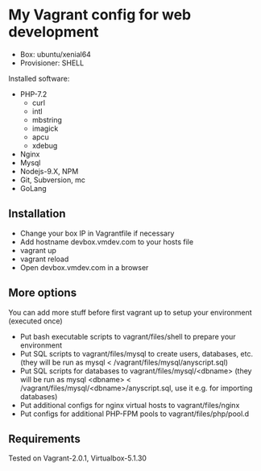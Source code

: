# My Vagrant config for web development

* Box: ubuntu/xenial64
* Provisioner: SHELL

Installed software:

* PHP-7.2
    * curl
    * intl
    * mbstring
    * imagick
    * apcu
    * xdebug
* Nginx
* Mysql
* Nodejs-9.X, NPM
* Git, Subversion, mc
* GoLang

## Installation
* Change your box IP in Vagrantfile if necessary
* Add hostname devbox.vmdev.com to your hosts file
* vagrant up
* vagrant reload
* Open devbox.vmdev.com in a browser

## More options
You can add more stuff before first vagrant up to setup your environment (executed once)
* Put bash executable scripts to vagrant/files/shell to prepare your environment
* Put SQL scripts to vagrant/files/mysql to create users, databases, etc.
(they will be run as mysql &lt; /vagrant/files/mysql/anyscript.sql)
* Put SQL scripts for databases to vagrant/files/mysql/&lt;dbname&gt;
(they will be run as mysql &lt;dbname&gt; &lt; /vagrant/files/mysql/&lt;dbname&gt;/anyscript.sql, use it e.g. for importing databases)
* Put additional configs for nginx virtual hosts to vagrant/files/nginx
* Put configs for additional PHP-FPM pools to vagrant/files/php/pool.d

## Requirements
Tested on Vagrant-2.0.1, Virtualbox-5.1.30

